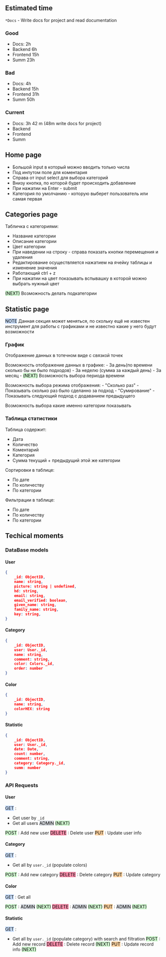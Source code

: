 
## Estimated time

`*Docs` - Write docs for project and read documentation

### Good

- Docs: 2h
- Backend 6h
- Frontend 15h
- Summ 23h

### Bad

- Docs: 4h
- Backend 15h
- Frontend 31h
- Summ 50h

### Current

- Docs: 3h 42 m (48m write docs for project)
- Backend 
- Frontend 
- Summ 

## Home page

- Большой input в который можно вводить только числа
- Под инпутом поле для коментария
- Справа от input select для выбора категорий
- Внизу кнопка, по которой будет происходить добавление
- При нажатии на Enter - submit
- Категория по умолчанию - которую выберет пользователь или самая первая

## Categories page

Табличка с категориями:

- Название категории
- Описание категории
- Цвет категории
- При наведении на строку - справа показать кнопки перемещения и удаления
- Редактирование осуществляется нажатием на ячейку таблицы и изменение значения
- Работающий ctrl + z
- При нажатии на цвет показывать вспывашку в которой можно выбрать нужный цвет

<mark style="background: #BBFABBA6;">(NEXT)</mark> Возможность делать подкатегории

## Statistic page

<mark style="background: #ADCCFFA6;">NOTE</mark> Данная секция может меняться, по скольку ещё не известен инструмент для работы с графиками и не известно какие у него будут возможности

### График

Отображение данных в тотечном виде с связкой точек

Возможность отображение данных в графике:
	- За день(по времени сколько бы ни было подходов)
	- За неделю (сумма за каждый день)
	- За месяц
	- <mark style="background: #BBFABBA6;">(NEXT)</mark> Возможность выбора периода времени

Возможность выбора режима отображения:
	- "Сколько раз" - Показывать сколько раз было сделанно за подход
	- "Сумирование" - Показывать следующий подход с додаванием предыдущего

Возможность выбора какие именно категории показывать

### Таблица статистики

Таблица содержит:
- Дата
- Количество
- Коментарий
- Категория
- Сумма текущий + предыдущий этой же категории

Сортировки в таблице:
- По дате
- По количеству
- По категории

Фильтрации в таблице:

- По дате
- По количеству
- По категории

## Techical moments

### DataBase models

#### User

```json
{
	_id: ObjectID,
	name: string,
	picture: string | undefined,
	hd: string,
	email: string,
	email_verified: boolean,
	given_name: string, 
	family_name: string,
	key: string,
}
```

#### Category

```json
{
	_id: ObjectID,
	user: User._id,
	name: string,
	comment: string,
	color: Colors._id,
	order: number
}
```

#### Color

```json
{
	_id: ObjectID,
	name: string,
	colorHEX: string
}
```

#### Statistic

```json
{
	_id: ObjectID,
	user: User._id,
	date: Date,
	count: number,
	comment: string,
	category: Category._id,
	summ: number
}
```

### API Requests

#### User

<mark style="background: #ADCCFFA6;">GET</mark> : 
- Get user by `_id` 
- Get all users <mark style="background: #CACFD9A6;">ADMIN</mark>  <mark style="background: #BBFABBA6;">(NEXT)</mark>

<mark style="background: #BBFABBA6;">POST</mark> : Add new user
<mark style="background: #FF5582A6;">DELETE</mark> : Delete user
<mark style="background: #FFB86CA6;">PUT</mark> : Update user info

#### Category 

<mark style="background: #ADCCFFA6;">GET</mark> : 
- Get all by `user._id` (populate colors)

<mark style="background: #BBFABBA6;">POST</mark> : Add new category
<mark style="background: #FF5582A6;">DELETE</mark> : Delete category
<mark style="background: #FFB86CA6;">PUT</mark> : Update category

#### Color

<mark style="background: #ADCCFFA6;">GET</mark> : Get all

<mark style="background: #BBFABBA6;">POST</mark> : <mark style="background: #CACFD9A6;">ADMIN</mark>  <mark style="background: #BBFABBA6;">(NEXT)</mark>
<mark style="background: #FF5582A6;">DELETE</mark> : <mark style="background: #CACFD9A6;">ADMIN</mark>  <mark style="background: #BBFABBA6;">(NEXT)</mark>
<mark style="background: #FFB86CA6;">PUT</mark> : <mark style="background: #CACFD9A6;">ADMIN</mark>  <mark style="background: #BBFABBA6;">(NEXT)</mark>

#### Statistic

<mark style="background: #ADCCFFA6;">GET</mark> : 
- Get all by `user._id` (populate category) with search and filtration
<mark style="background: #BBFABBA6;">POST</mark> : Add new record
<mark style="background: #FF5582A6;">DELETE</mark> : Delete record <mark style="background: #BBFABBA6;">(NEXT)</mark>
<mark style="background: #FFB86CA6;">PUT</mark> : Update record info <mark style="background: #BBFABBA6;">(NEXT)</mark>
